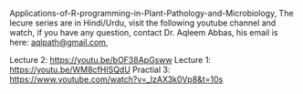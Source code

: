 Applications-of-R-programming-in-Plant-Pathology-and-Microbiology, The lecure series are in Hindi/Urdu, visit the following youtube channel and watch, if you have any question, contact Dr. Aqleem Abbas, his email is here: aqlpath@gmail.com,


Lecture 2: https://youtu.be/bOF38ApGsww
Lecture 1: https://youtu.be/WM8cfHISQdU
Practial 3: https://www.youtube.com/watch?v=_lzAX3k0Vp8&t=10s
